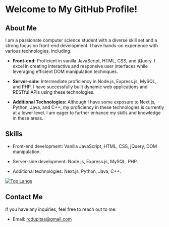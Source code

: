 # Welcome to My GitHub Profile!

## About Me

I am a passionate computer science student with a diverse skill set and a strong focus on front-end development. I have hands-on experience with various technologies, including:

- **Front-end:** Proficient in vanilla JavaScript, HTML, CSS, and jQuery. I excel in creating interactive and responsive user interfaces while leveraging efficient DOM manipulation techniques.

- **Server-side:** Intermediate proficiency in Node.js, Express.js, MySQL, and PHP. I have successfully built dynamic web applications and RESTful APIs using these technologies.

- **Additional Technologies:** Although I have some exposure to Next.js, Python, Java, and C++, my proficiency in these technologies is currently at a lower level. I am eager to further enhance my skills and knowledge in these areas.

## Skills

- Front-end development: Vanilla JavaScript, HTML, CSS, jQuery, DOM manipulation.

- Server-side development: Node.js, Express.js, MySQL, PHP.

- Additional technologies: Next.js, Python, Java, C++.

[![Top Langs](https://github-readme-stats.vercel.app/api/top-langs/?username=u-Kuro&layout=compact&theme=radical)](https://github.com/u-Kuro)

## Contact Me

If you have any inquiries, feel free to reach out to me:

- Email: [rcdupitas@gmail.com](mailto:rcdupitas@gmail.com)
